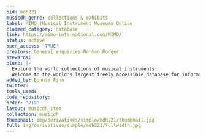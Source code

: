 ```yaml
---
pid: mdh221
musicdh_genre: collections & exhibits
label: MIMO (Musical Instrument Museums Online
claimed_category: database
link: https://mimo-international.com/MIMO/
status: active
open_access: 'TRUE'
creators: General enquiries-Norman Rodger
stewards: 
blurb: |-
  Explore the world collections of musical instruments
  Welcome to the world's largest freely accessible database for information on musical instruments held in public collections. Our database now contains the records of 64259 instruments. MIMO began life as a consortium of some of Europe’s most important musical instruments museums, which came together for a European Commission funded project that aimed to create a single online access point to their collections. The MIMO Project ran from September 2009 until August 2011 and successfully achieved all of its objectives, in the process creating the world's largest freely accessible database for information on musical instruments held in public collections.
added_by: Bonnie Finn
twitter: 
tools_used: 
code_repository: 
order: '219'
layout: musicdh_item
collection: musicdh
thumbnail: img/derivatives/simple/mdh221/thumbnail.jpg
full: img/derivatives/simple/mdh221/fullwidth.jpg
---
```

